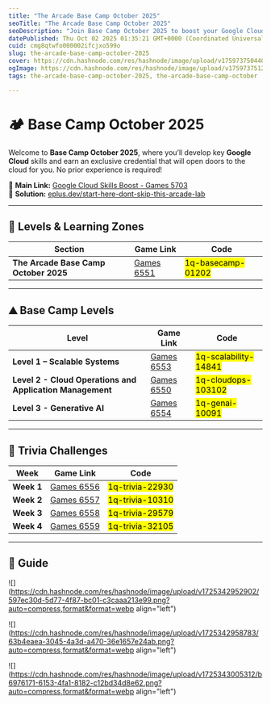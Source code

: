 ```yaml
---
title: "The Arcade Base Camp October 2025"
seoTitle: "The Arcade Base Camp October 2025"
seoDescription: "Join Base Camp October 2025 to boost your Google Cloud skills with no experience needed. Unlock new career opportunities today!"
datePublished: Thu Oct 02 2025 01:35:21 GMT+0000 (Coordinated Universal Time)
cuid: cmg8qtwfo000002ifcjxo599o
slug: the-arcade-base-camp-october-2025
cover: https://cdn.hashnode.com/res/hashnode/image/upload/v1759737504404/ca8f398b-bc5c-4e44-9ebe-5adc51fe5501.png
ogImage: https://cdn.hashnode.com/res/hashnode/image/upload/v1759737512555/ff11a4e0-a25b-4433-821f-7da45c500955.png
tags: the-arcade-base-camp-october-2025, the-arcade-base-camp-october

---
```


# 🏕️ Base Camp October 2025

Welcome to **Base Camp October 2025**, where you’ll develop key **Google Cloud** skills and earn an exclusive credential that will open doors to the cloud for you. No prior experience is required!

🔗 **Main Link:** [Google Cloud Skills Boost - Games 5703](https://www.cloudskillsboost.google/games/5703/labs/36448)  
📝 **Solution:** [eplus.dev/start-here-dont-skip-this-arcade-lab](https://eplus.dev/start-here-dont-skip-this-arcade-lab)

---

## 🎯 Levels & Learning Zones

| **Section** | **Game Link** | **Code** |
| --- | --- | --- |
| **The Arcade Base Camp October 2025** | [Games 6551](https://www.cloudskillsboost.google/games/6551) | <mark>1q-basecamp-01202</mark> |

---

## ⛰️ Base Camp Levels

| **Level** | **Game Link** | **Code** |
| --- | --- | --- |
| **Level 1 – Scalable Systems** | [Games 6553](https://www.cloudskillsboost.google/games/6553) | <mark>1q-scalability-14841</mark> |
| **Level 2 - Cloud Operations and Application Management** | [Games 6550](https://www.cloudskillsboost.google/games/6550) | <mark>1q-cloudops-103102</mark> |
| **Level 3 - Generative AI** | [Games 6554](https://www.cloudskillsboost.google/games/6554) | <mark>1q-genai-10091</mark> |

---

## 🧩 Trivia Challenges

| **Week** | **Game Link** | **Code** |
| --- | --- | --- |
| **Week 1** | [Games 6556](https://www.cloudskillsboost.google/games/6556) | <mark>1q-trivia-22930</mark> |
| **Week 2** | [Games 6557](https://www.cloudskillsboost.google/games/6557) | <mark>1q-trivia-10310</mark> |
| **Week 3** | [Games 6558](https://www.cloudskillsboost.google/games/6558) | <mark>1q-trivia-29579</mark> |
| **Week 4** | [Games 6559](https://www.cloudskillsboost.google/games/6559) | <mark>1q-trivia-32105</mark> |

---

## 👨 Guide

![](https://cdn.hashnode.com/res/hashnode/image/upload/v1725342952902/597ec30d-5d77-4f87-bc01-c3caaa213e99.png?auto=compress,format&format=webp align="left")

  

![](https://cdn.hashnode.com/res/hashnode/image/upload/v1725342958783/63b4eaea-3045-4a3d-a470-36e1657e24ab.png?auto=compress,format&format=webp align="left")

  

![](https://cdn.hashnode.com/res/hashnode/image/upload/v1725343005312/b6976171-6153-4fa1-8182-c12bd34d8e62.png?auto=compress,format&format=webp align="left")